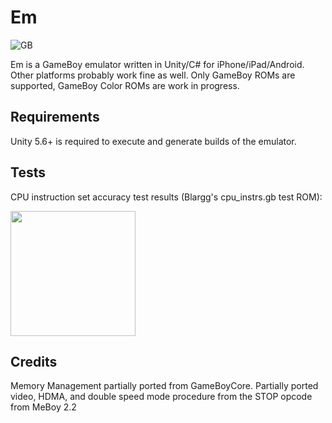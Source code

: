 
# Em

![GB](https://thumbs.gfycat.com/WeirdHighKitty-size_restricted.gif)

Em is a GameBoy emulator written in Unity/C# for iPhone/iPad/Android. Other platforms probably work fine as well.
Only GameBoy ROMs are supported, GameBoy Color ROMs are work in progress.

## Requirements

Unity 5.6+ is required to execute and generate builds of the emulator.

## Tests

CPU instruction set accuracy test results (Blargg's cpu_instrs.gb test ROM):

<img src="https://s23.postimg.org/uox8s2et7/Screen_Shot_2017-06-12_at_11.21.37_PM.png" width="200">

## Credits

Memory Management partially ported from GameBoyCore.
Partially ported video, HDMA, and double speed mode procedure from the STOP opcode from MeBoy 2.2
